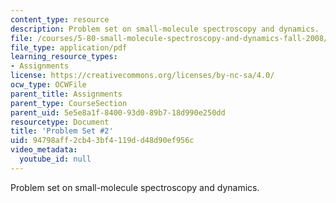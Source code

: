 ```yaml
---
content_type: resource
description: Problem set on small-molecule spectroscopy and dynamics.
file: /courses/5-80-small-molecule-spectroscopy-and-dynamics-fall-2008/94798aff2cb43bf4119dd48d90ef956c_ps2_1980.pdf
file_type: application/pdf
learning_resource_types:
- Assignments
license: https://creativecommons.org/licenses/by-nc-sa/4.0/
ocw_type: OCWFile
parent_title: Assignments
parent_type: CourseSection
parent_uid: 5e5e8a1f-8400-93d0-89b7-18d990e250dd
resourcetype: Document
title: 'Problem Set #2'
uid: 94798aff-2cb4-3bf4-119d-d48d90ef956c
video_metadata:
  youtube_id: null
---
```

Problem set on small-molecule spectroscopy and dynamics.
